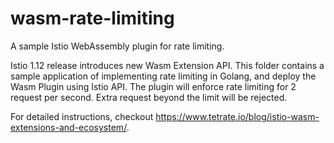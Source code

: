 # wasm-rate-limiting

A sample Istio WebAssembly plugin for rate limiting.

Istio 1.12 release introduces new Wasm Extension API. This folder contains a sample application of
implementing rate limiting in Golang, and deploy the Wasm Plugin using Istio API. The plugin will
enforce rate limiting for 2 request per second. Extra request beyond the limit will be rejected.

For detailed instructions, checkout https://www.tetrate.io/blog/istio-wasm-extensions-and-ecosystem/.
